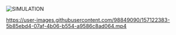 ![SIMULATION](https://user-images.githubusercontent.com/98849090/157065015-861bd45b-d063-4b87-ac17-b39f370b228a.png)




https://user-images.githubusercontent.com/98849090/157122383-5b85ebd4-07af-4b06-b554-a9586c8ad064.mp4



